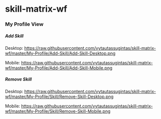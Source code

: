# skill-matrix-wf

### My Profile View

##### Add Skill

Desktop: https://raw.githubusercontent.com/vytautassugintas/skill-matrix-wf/master/My-Profile/Add-Skill/Add-Skill-Desktop.png

Mobile: https://raw.githubusercontent.com/vytautassugintas/skill-matrix-wf/master/My-Profile/Add-Skill/Add-Skill-Mobile.png

##### Remove Skill

Desktop: https://raw.githubusercontent.com/vytautassugintas/skill-matrix-wf/master/My-Profile/Skill/Remove-Skill-Desktop.png

Mobile: https://raw.githubusercontent.com/vytautassugintas/skill-matrix-wf/master/My-Profile/Skill/Remove-Skill-Mobile.png


